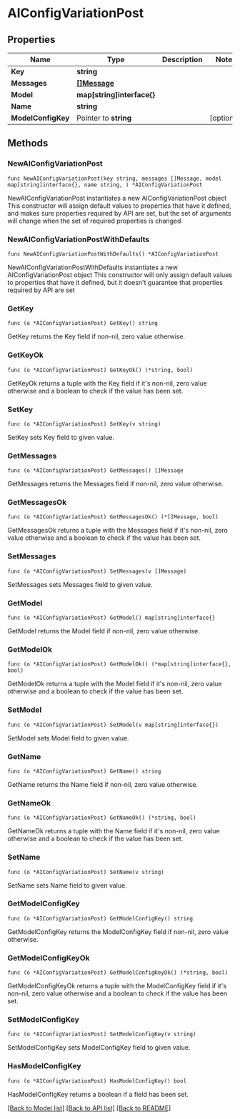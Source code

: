 # AIConfigVariationPost

## Properties

Name | Type | Description | Notes
------------ | ------------- | ------------- | -------------
**Key** | **string** |  | 
**Messages** | [**[]Message**](Message.md) |  | 
**Model** | **map[string]interface{}** |  | 
**Name** | **string** |  | 
**ModelConfigKey** | Pointer to **string** |  | [optional] 

## Methods

### NewAIConfigVariationPost

`func NewAIConfigVariationPost(key string, messages []Message, model map[string]interface{}, name string, ) *AIConfigVariationPost`

NewAIConfigVariationPost instantiates a new AIConfigVariationPost object
This constructor will assign default values to properties that have it defined,
and makes sure properties required by API are set, but the set of arguments
will change when the set of required properties is changed

### NewAIConfigVariationPostWithDefaults

`func NewAIConfigVariationPostWithDefaults() *AIConfigVariationPost`

NewAIConfigVariationPostWithDefaults instantiates a new AIConfigVariationPost object
This constructor will only assign default values to properties that have it defined,
but it doesn't guarantee that properties required by API are set

### GetKey

`func (o *AIConfigVariationPost) GetKey() string`

GetKey returns the Key field if non-nil, zero value otherwise.

### GetKeyOk

`func (o *AIConfigVariationPost) GetKeyOk() (*string, bool)`

GetKeyOk returns a tuple with the Key field if it's non-nil, zero value otherwise
and a boolean to check if the value has been set.

### SetKey

`func (o *AIConfigVariationPost) SetKey(v string)`

SetKey sets Key field to given value.


### GetMessages

`func (o *AIConfigVariationPost) GetMessages() []Message`

GetMessages returns the Messages field if non-nil, zero value otherwise.

### GetMessagesOk

`func (o *AIConfigVariationPost) GetMessagesOk() (*[]Message, bool)`

GetMessagesOk returns a tuple with the Messages field if it's non-nil, zero value otherwise
and a boolean to check if the value has been set.

### SetMessages

`func (o *AIConfigVariationPost) SetMessages(v []Message)`

SetMessages sets Messages field to given value.


### GetModel

`func (o *AIConfigVariationPost) GetModel() map[string]interface{}`

GetModel returns the Model field if non-nil, zero value otherwise.

### GetModelOk

`func (o *AIConfigVariationPost) GetModelOk() (*map[string]interface{}, bool)`

GetModelOk returns a tuple with the Model field if it's non-nil, zero value otherwise
and a boolean to check if the value has been set.

### SetModel

`func (o *AIConfigVariationPost) SetModel(v map[string]interface{})`

SetModel sets Model field to given value.


### GetName

`func (o *AIConfigVariationPost) GetName() string`

GetName returns the Name field if non-nil, zero value otherwise.

### GetNameOk

`func (o *AIConfigVariationPost) GetNameOk() (*string, bool)`

GetNameOk returns a tuple with the Name field if it's non-nil, zero value otherwise
and a boolean to check if the value has been set.

### SetName

`func (o *AIConfigVariationPost) SetName(v string)`

SetName sets Name field to given value.


### GetModelConfigKey

`func (o *AIConfigVariationPost) GetModelConfigKey() string`

GetModelConfigKey returns the ModelConfigKey field if non-nil, zero value otherwise.

### GetModelConfigKeyOk

`func (o *AIConfigVariationPost) GetModelConfigKeyOk() (*string, bool)`

GetModelConfigKeyOk returns a tuple with the ModelConfigKey field if it's non-nil, zero value otherwise
and a boolean to check if the value has been set.

### SetModelConfigKey

`func (o *AIConfigVariationPost) SetModelConfigKey(v string)`

SetModelConfigKey sets ModelConfigKey field to given value.

### HasModelConfigKey

`func (o *AIConfigVariationPost) HasModelConfigKey() bool`

HasModelConfigKey returns a boolean if a field has been set.


[[Back to Model list]](../README.md#documentation-for-models) [[Back to API list]](../README.md#documentation-for-api-endpoints) [[Back to README]](../README.md)


